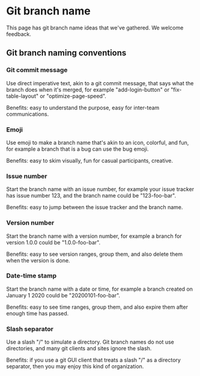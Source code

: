 # Git branch name

This page has git branch name ideas that we've gathered. We welcome feedback.

## Git branch naming conventions


### Git commit message

Use direct imperative text, akin to a git commit message, that says what the branch does when it's merged, for example "add-login-button" or "fix-table-layout" or "optimize-page-speed". 

Benefits: easy to understand the purpose, easy for inter-team communications.


### Emoji

Use emoji to make a branch name that's akin to an icon, colorful, and fun, for example a branch that is a bug can use the bug emoji.

Benefits: easy to skim visually, fun for casual participants, creative.


### Issue number

Start the branch name with an issue number, for example your issue tracker has issue number 123, and the branch name could be "123-foo-bar".

Benefits: easy to jump between the issue tracker and the branch name.


### Version number

Start the branch name with a version number, for example a branch for version 1.0.0 could be "1.0.0-foo-bar".

Benefits: easy to see version ranges, group them, and also delete them when the version is done.


### Date-time stamp

Start the branch name with a date or time, for example a branch created on January 1 2020 could be "20200101-foo-bar".

Benefits: easy to see time ranges, group them, and also expire them after enough time has passed.


### Slash separator

Use a slash "/" to simulate a directory. Git branch names do not use directories, and many git clients and sites ignore the slash.

Benefits: if you use a git GUI client that treats a slash "/" as a directory separator, then you may enjoy this kind of organization.

